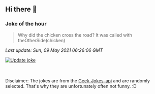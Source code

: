 ## Hi there 👋

### Joke of the hour
<!-- joke -->
>Why did the chicken cross the road? It was called with theOtherSide(chicken)
<!-- /joke -->

*Last update: Sun, 09 May 2021 06:26:06 GMT*

[![Update joke](https://github.com/nclskfm/nclskfm/actions/workflows/joke.yml/badge.svg)](https://github.com/nclskfm/nclskfm/actions/workflows/joke.yml)

<br><br>
Disclaimer: The jokes are from the [Geek-Jokes-api](https://github.com/sameerkumar18/geek-joke-api) and are randomly selected. That's why they are unfortunately often not funny. :D
